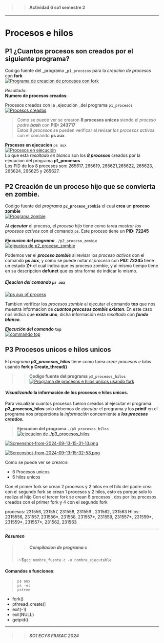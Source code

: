 >> #### Actividad 6 so1 semestre 2
-----
# Procesos e hilos

## P1 ¿Cuantos procesos son creados por el siguiente programa?
Codigo fuente del _programa _`p1_procesos` para la *creacion de procesos* con __fork__  
[![Programa de creacion de procesos con fork](https://i.postimg.cc/rmTqY3gL/Screenshot-from-2024-09-13-14-26-26.png)](https://postimg.cc/VS7yJ737)  



_Resultado_:  
**Numero de procesos creados**:  

Procesos creados con la _ejecución _del programa `p1_procesos`  
[![Procesos creados](https://i.postimg.cc/nzGW2c3q/Screenshot-from-2024-09-13-14-33-24.png)](https://postimg.cc/gXr4kdF0)

> Como se puede ver se crearon __8 procesos unicos__ siendo el _proceso padre_ ___bash___ con **PID: 243717**  
Estos _8 procesos_ se pueden verificar al revisar _los procesos activos_ con el comando __ps aux__  

**Procesos en ejecucion** `ps aux`  
[![Procesos en ejecución](https://i.postimg.cc/6qWtBP7x/Screenshot-from-2024-09-13-14-30-15.png)](https://postimg.cc/47Sr5BbW)   
Lo que esta _resaltado en blanco_ son los ___8 procesos___ creados por la ejecucion del programa __p1_procesos__  
Los PID de los 8 procesos son: 265617, 265619, 265621,265622, 265623, 265624, 265625 y 265627.   


## P2 Creación de un proceso hijo que se convierta en zombie.  

Codigo fuente del _programa_ **`p2_proceso_zombie`** el cual __crea__ un __proceso zombie__     
[![Programa zombie](https://i.postimg.cc/MHGJFRkx/Screenshot-from-2024-09-12-23-44-44.png)](https://postimg.cc/R62Y3WVb)

Al ___ejecutar___ el proceso, el _proceso hijo_ tiene como tarea _mostrar los procesos activos_ con el comando `ps`. Este proceso tiene un **PID: 72245**   

***Ejecucion del programa*** `./p2_proceso_zombie`     
[![ejeucion de p2_proceso_zombie](https://i.postimg.cc/jSzbFRW8/Screenshot-from-2024-09-12-23-29-27.png)](https://postimg.cc/9DFK45YT)

Podemos ver el ___proceso zombie___ al revisar los _proceso activos_ con el comando __ps aux__, y como se puede notar _el proceso_ con **PID: 72245** tiene un estado **Z+** el cual indica que es proceso zombie, y al mismo tiempo tiene en su descripcion __defunct__ que es otra forma de indicar lo mismo.  

##### Ejeucion del comando `ps aux`
[![ps aux of process](https://i.postimg.cc/5t7wddTz/Screenshot-from-2024-09-12-23-28-44.png)](https://postimg.cc/NyXymVgG)

Tambien verificar los _procesos zombie_ al ejecutar el comando __top__   que nos muestra informacion de ___cuantos procesos zombie existen___. En este caso nos indica que **existe uno**, dicha información esta _resaltado_ con ___fondo blanco___.  

___Ejecución del comando___ **`top`**  
[![commando top](https://i.postimg.cc/L5XPxyNT/Screenshot-from-2024-09-12-23-43-25.png)](https://postimg.cc/ftGkLv4t)


## P3 Procesos unicos e hilos unicos

El _programa_ ___p3_procesos_hilos___ tiene como tarea _crear procesos e hilos_ usando **fork y Create_thread()**    


>> __Codigo fuente del programa `p3_procesos_hilos`__  
[![Programa de procesos e hilos unicos usando fork](https://i.postimg.cc/MHMFY7X4/Screenshot-from-2024-09-13-13-18-33.png)](https://postimg.cc/n9x2FQ4Y)


#### _Visualizando_ la información de los procesos e hilos unicos.   
Para visualizar cuantos procesos fueron creados al ejecutar el programa **p3_procesos_hilos** solo debemos de _ejecutar_ el programa y los __printf__ en el programa nos proporciona la _información_ concerniente a ___los procesos creados.___  


> **Ejecucion del programa  `./p3_procesos_hilos`**    
[![ejecucion de ./p3_procesos_hilos](https://i.postimg.cc/90CvcRfN/Screenshot-from-2024-09-13-13-14-53.png)](https://postimg.cc/bDV6TvkQ)

[![Screenshot-from-2024-09-13-15-31-13.png](https://i.postimg.cc/zG7Q3LKs/Screenshot-from-2024-09-13-15-31-13.png)](https://postimg.cc/k2Vspgjs)  

[![Screenshot-from-2024-09-13-15-32-53.png](https://i.postimg.cc/rydCrdXB/Screenshot-from-2024-09-13-15-32-53.png)](https://postimg.cc/NLcHhj0D)  


Como se puede ver se crearon:  
- 6 Procesos unicos  
- 6  hilos unicos  

Con el primer fork se crean 2 procesos  y  2 hilos
en el hilo del padre crea 
con el segundo fork se crean 1 procesos y 2 hilos, esto es porque solo lo realiza el hijo 
Con el tercer fork se crean 6 procesos , dos por los procesos creados con el primer fork y 4 con el segundo fork 


procesos: 231556,  231557, 231558, 231559 , 231562, 231563 
HIlos: 2315556, 231557, 231556*, 231558, 231557*, 231559, 231557*, 231559*, 231559*, 231557*, 231562, 231563

-----

___Resumen___  

>> ##### Compilacion de programa c 
> :~$`gcc nombre_fuente.c -o nombre_ejecutable`


#### Comandos o funciones:
> `ps aux`  
 `ps -el`  
 `pstree`  
+ fork()  
+ pthread_create()  
+ exit(-1)   
+ exit(NULL)  
+ getpid()  


___  

>> ##### _SO1 ECYS FIUSAC 2024_  

